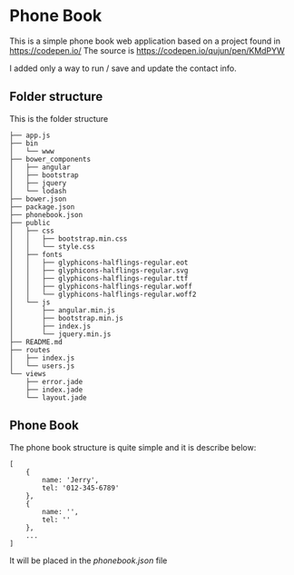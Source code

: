 # Phone Book

This is a simple phone book web application based on a project found in https://codepen.io/
The source is https://codepen.io/qujun/pen/KMdPYW

I added only a way to run / save and update the contact info.

## Folder structure

This is the folder structure
```
├── app.js
├── bin
│   └── www
├── bower_components
│   ├── angular
│   ├── bootstrap
│   ├── jquery
│   └── lodash
├── bower.json
├── package.json
├── phonebook.json
├── public
│   ├── css
│   │   ├── bootstrap.min.css
│   │   └── style.css
│   ├── fonts
│   │   ├── glyphicons-halflings-regular.eot
│   │   ├── glyphicons-halflings-regular.svg
│   │   ├── glyphicons-halflings-regular.ttf
│   │   ├── glyphicons-halflings-regular.woff
│   │   └── glyphicons-halflings-regular.woff2
│   └── js
│       ├── angular.min.js
│       ├── bootstrap.min.js
│       ├── index.js
│       └── jquery.min.js
├── README.md
├── routes
│   ├── index.js
│   └── users.js
└── views
    ├── error.jade
    ├── index.jade
    └── layout.jade
```

## Phone Book

The phone book structure is quite simple and it is describe below:

```
[
    {
        name: 'Jerry',
        tel: '012-345-6789'
    },
    {
        name: '',
        tel: ''
    },
    ...
]
```

It will be placed in the *phonebook.json* file